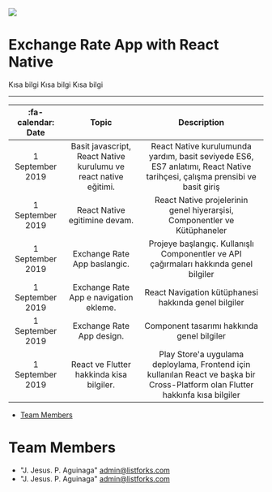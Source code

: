 [![](https://ituacm.com/wp-content/uploads/2017/12/fb-tes-720p-1024x576.png)](https://ituacm.com/wp-content/uploads/2017/12/fb-tes-720p-1024x576.png)

# Exchange Rate App with React Native

Kısa bilgi
Kısa bilgi
Kısa bilgi

------------


|  :fa-calendar: Date |  Topic  | Description  |
| :------------: | :------------: | :------------: |
| 1 September 2019 | Basit javascript, React Native kurulumu ve react native eğitimi. | React Native kurulumunda yardım, basit seviyede ES6, ES7 anlatımı, React Native tarihçesi, çalışma prensibi ve basit giriş |
| 1 September 2019  | React Native egitimine devam.  | React Native projelerinin genel hiyerarşisi, Componentler ve Kütüphaneler  |
| 1 September 2019  |  Exchange Rate App baslangic.  | Projeye başlangıç. Kullanışlı Componentler ve API çağırmaları hakkında genel bilgiler  |
| 1 September 2019  |  Exchange Rate App e navigation ekleme.  | React Navigation kütüphanesi hakkında genel bilgiler  |
| 1 September 2019  |Exchange Rate App design.  | Component tasarımı hakkında genel bilgiler  |
| 1 September 2019  |  React ve Flutter hakkinda kisa bilgiler. |  Play Store'a uygulama deploylama, Frontend için kullanılan React ve başka bir Cross-Platform olan Flutter hakkınfa kısa bilgiler |

* [Team Members](#team-members)

# <a name="team-members"></a>Team Members
* "J. Jesus. P. Aguinaga" <admin@listforks.com>
* "J. Jesus. P. Aguinaga" <admin@listforks.com>

